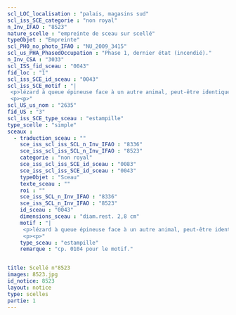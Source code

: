 ```yaml
---
scl_LOC_localisation : "palais, magasins sud"
scl_iss_SCE_categorie : "non royal"
n_Inv_IFAO : "8523"
nature_scelle : "empreinte de sceau sur scellé"
typeObjet : "Empreinte"
scl_PHO_no_photo_IFAO : "NU_2009_3415"
scl_us_PHA_PhasedOccupation : "Phase 1, dernier état (incendié)."
n_Inv_CSA : "3033"
scl_ISS_fid_sceau : "0043"
fid_loc : "1"
scl_iss_SCE_id_sceau : "0043"
scl_iss_SCE_motif : "|
 <p>lézard à queue épineuse face à un autre animal, peut-être identique</p>
 <p><p>"
scl_US_us_nom : "2635"
fid_US : "3"
scl_iss_SCE_type_sceau : "estampille"
type_scelle : "simple"
sceaux :
  - traduction_sceau : ""
    sce_iss_scl_iss_SCL_n_Inv_IFAO : "8336"
    sce_iss_scl_iss_SCL_n_Inv_IFAO : "8523"
    categorie : "non royal"
    sce_iss_scl_iss_SCE_id_sceau : "0083"
    sce_iss_scl_iss_SCE_id_sceau : "0043"
    typeObjet : "Sceau"
    texte_sceau : ""
    roi : ""
    sce_iss_SCL_n_Inv_IFAO : "8336"
    sce_iss_SCL_n_Inv_IFAO : "8523"
    id_sceau : "0043"
    dimensions_sceau : "diam.rest. 2,8 cm"
    motif : "|
     <p>lézard à queue épineuse face à un autre animal, peut-être identique</p>
     <p><p>"
    type_sceau : "estampille"
    remarque : "cp. 0104 pour le motif."


title: Scellé n°8523
images: 8523.jpg
id_notice: 8523
layout: notice
type: scelles
partie: 1
---
```

